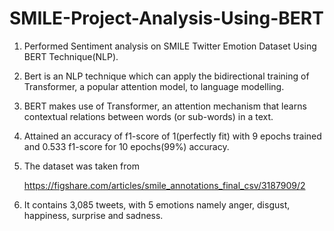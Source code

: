 # SMILE-Project-Analysis-Using-BERT

1. Performed Sentiment analysis on SMILE Twitter Emotion Dataset Using BERT Technique(NLP).
2. Bert is an NLP technique which can  apply the bidirectional training of Transformer, a popular attention model, to language modelling.
3. BERT makes use of Transformer, an attention mechanism that learns contextual relations between words (or sub-words) in a text.
4. Attained an accuracy of f1-score of 1(perfectly fit) with 9 epochs trained and 0.533 f1-score for 10 epochs(99%) accuracy.
5. The dataset was taken from 

   <https://figshare.com/articles/smile_annotations_final_csv/3187909/2>  
   
 6. It contains 3,085 tweets, with 5 emotions namely anger, disgust, happiness, surprise and sadness. 
